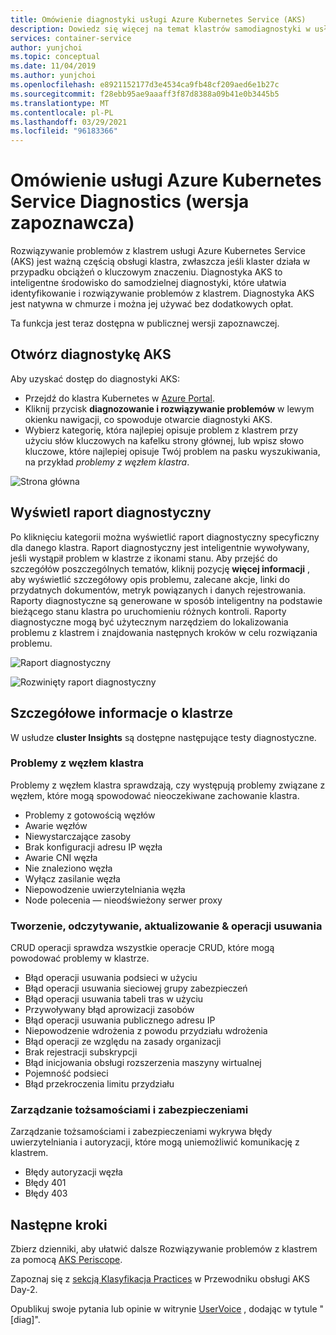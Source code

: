 ```yaml
---
title: Omówienie diagnostyki usługi Azure Kubernetes Service (AKS)
description: Dowiedz się więcej na temat klastrów samodiagnostyki w usłudze Azure Kubernetes.
services: container-service
author: yunjchoi
ms.topic: conceptual
ms.date: 11/04/2019
ms.author: yunjchoi
ms.openlocfilehash: e8921152177d3e4534ca9fb48cf209aed6e1b27c
ms.sourcegitcommit: f28ebb95ae9aaaff3f87d8388a09b41e0b3445b5
ms.translationtype: MT
ms.contentlocale: pl-PL
ms.lasthandoff: 03/29/2021
ms.locfileid: "96183366"
---
```

# <a name="azure-kubernetes-service-diagnostics-preview-overview"></a>Omówienie usługi Azure Kubernetes Service Diagnostics (wersja zapoznawcza)

Rozwiązywanie problemów z klastrem usługi Azure Kubernetes Service (AKS) jest ważną częścią obsługi klastra, zwłaszcza jeśli klaster działa w przypadku obciążeń o kluczowym znaczeniu. Diagnostyka AKS to inteligentne środowisko do samodzielnej diagnostyki, które ułatwia identyfikowanie i rozwiązywanie problemów z klastrem. Diagnostyka AKS jest natywna w chmurze i można jej używać bez dodatkowych opłat.

Ta funkcja jest teraz dostępna w publicznej wersji zapoznawczej.

## <a name="open-aks-diagnostics"></a>Otwórz diagnostykę AKS

Aby uzyskać dostęp do diagnostyki AKS:

- Przejdź do klastra Kubernetes w [Azure Portal](https://portal.azure.com).
- Kliknij przycisk **diagnozowanie i rozwiązywanie problemów** w lewym okienku nawigacji, co spowoduje otwarcie diagnostyki AKS.
- Wybierz kategorię, która najlepiej opisuje problem z klastrem przy użyciu słów kluczowych na kafelku strony głównej, lub wpisz słowo kluczowe, które najlepiej opisuje Twój problem na pasku wyszukiwania, na przykład _problemy z węzłem klastra_.

![Strona główna](./media/concepts-diagnostics/aks-diagnostics-homepage.png)

## <a name="view-a-diagnostic-report"></a>Wyświetl raport diagnostyczny

Po kliknięciu kategorii można wyświetlić raport diagnostyczny specyficzny dla danego klastra. Raport diagnostyczny jest inteligentnie wywoływany, jeśli wystąpił problem w klastrze z ikonami stanu. Aby przejść do szczegółów poszczególnych tematów, kliknij pozycję **więcej informacji** , aby wyświetlić szczegółowy opis problemu, zalecane akcje, linki do przydatnych dokumentów, metryk powiązanych i danych rejestrowania. Raporty diagnostyczne są generowane w sposób inteligentny na podstawie bieżącego stanu klastra po uruchomieniu różnych kontroli. Raporty diagnostyczne mogą być użytecznym narzędziem do lokalizowania problemu z klastrem i znajdowania następnych kroków w celu rozwiązania problemu.

![Raport diagnostyczny](./media/concepts-diagnostics/diagnostic-report.png)

![Rozwinięty raport diagnostyczny](./media/concepts-diagnostics/node-issues.png)

## <a name="cluster-insights"></a>Szczegółowe informacje o klastrze

W usłudze **cluster Insights** są dostępne następujące testy diagnostyczne.

### <a name="cluster-node-issues"></a>Problemy z węzłem klastra

Problemy z węzłem klastra sprawdzają, czy występują problemy związane z węzłem, które mogą spowodować nieoczekiwane zachowanie klastra.

- Problemy z gotowością węzłów
- Awarie węzłów
- Niewystarczające zasoby
- Brak konfiguracji adresu IP węzła
- Awarie CNI węzła
- Nie znaleziono węzła
- Wyłącz zasilanie węzła
- Niepowodzenie uwierzytelniania węzła
- Node polecenia — nieodświeżony serwer proxy

### <a name="create-read-update--delete-operations"></a>Tworzenie, odczytywanie, aktualizowanie & operacji usuwania

CRUD operacji sprawdza wszystkie operacje CRUD, które mogą powodować problemy w klastrze.

- Błąd operacji usuwania podsieci w użyciu
- Błąd operacji usuwania sieciowej grupy zabezpieczeń
- Błąd operacji usuwania tabeli tras w użyciu
- Przywoływany błąd aprowizacji zasobów
- Błąd operacji usuwania publicznego adresu IP
- Niepowodzenie wdrożenia z powodu przydziału wdrożenia
- Błąd operacji ze względu na zasady organizacji
- Brak rejestracji subskrypcji
- Błąd inicjowania obsługi rozszerzenia maszyny wirtualnej
- Pojemność podsieci
- Błąd przekroczenia limitu przydziału

### <a name="identity-and-security-management"></a>Zarządzanie tożsamościami i zabezpieczeniami

Zarządzanie tożsamościami i zabezpieczeniami wykrywa błędy uwierzytelniania i autoryzacji, które mogą uniemożliwić komunikację z klastrem.

- Błędy autoryzacji węzła
- Błędy 401
- Błędy 403

## <a name="next-steps"></a>Następne kroki

Zbierz dzienniki, aby ułatwić dalsze Rozwiązywanie problemów z klastrem za pomocą [AKS Periscope](https://aka.ms/aksperiscope).

Zapoznaj się z [sekcją Klasyfikacja Practices](/azure/architecture/operator-guides/aks/aks-triage-practices) w Przewodniku obsługi AKS Day-2.

Opublikuj swoje pytania lub opinie w witrynie [UserVoice](https://feedback.azure.com/forums/914020-azure-kubernetes-service-aks) , dodając w tytule "[diag]".